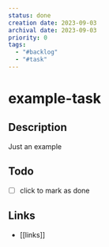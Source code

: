```yaml
---
status: done
creation date: 2023-09-03
archival date: 2023-09-03
priority: 0
tags:
  - "#backlog"
  - "#task"
---
```

# example-task

## Description

Just an example

## Todo

* [ ] click to mark as done

## Links

* [[links]]
